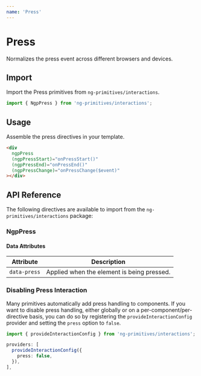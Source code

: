 ```yaml
---
name: 'Press'
---
```


# Press

Normalizes the press event across different browsers and devices.

<docs-example name="press"></docs-example>

## Import

Import the Press primitives from `ng-primitives/interactions`.

```ts
import { NgpPress } from 'ng-primitives/interactions';
```

## Usage

Assemble the press directives in your template.

```html
<div
  ngpPress
  (ngpPressStart)="onPressStart()"
  (ngpPressEnd)="onPressEnd()"
  (ngpPressChange)="onPressChange($event)"
></div>
```

## API Reference

The following directives are available to import from the `ng-primitives/interactions` package:

### NgpPress

<api-docs name="NgpPress"></api-docs>

#### Data Attributes

| Attribute    | Description                                |
| ------------ | ------------------------------------------ |
| `data-press` | Applied when the element is being pressed. |

### Disabling Press Interaction

Many primitives automatically add press handling to components. If you want to disable press handling, either globally or on a per-component/per-directive basis, you can do so by registering the `provideInteractionConfig` provider and setting the `press` option to `false`.

```ts
import { provideInteractionConfig } from 'ng-primitives/interactions';

providers: [
  provideInteractionConfig({
    press: false,
  }),
],
```
